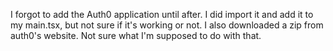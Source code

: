 I forgot to add the Auth0 application until after. I did import it and add it to my main.tsx, but not sure if it's working or not. I also downloaded a zip from auth0's website. Not sure what I'm supposed to do with that.